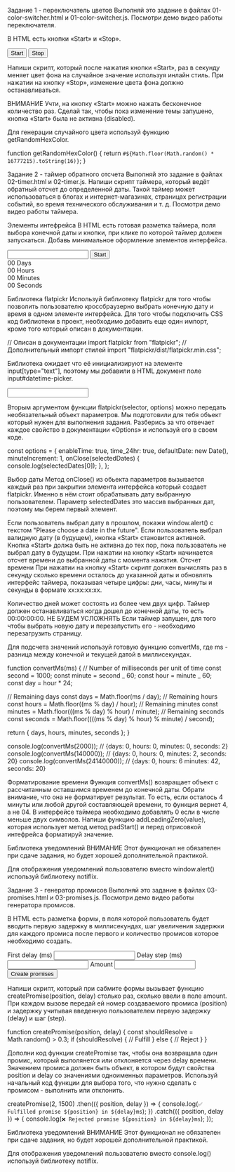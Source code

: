Задание 1 - переключатель цветов Выполняй это задание в файлах
01-color-switcher.html и 01-color-switcher.js. Посмотри демо видео работы
переключателя.

В HTML есть кнопки «Start» и «Stop».

<button type="button" data-start>Start</button>
<button type="button" data-stop>Stop</button>

Напиши скрипт, который после нажатия кнопки «Start», раз в секунду меняет цвет
фона <body> на случайное значение используя инлайн стиль. При нажатии на кнопку
«Stop», изменение цвета фона должно останавливаться.

ВНИМАНИЕ Учти, на кнопку «Start» можно нажать бесконечное количество раз. Сделай
так, чтобы пока изменение темы запушено, кнопка «Start» была не активна
(disabled).

Для генерации случайного цвета используй функцию getRandomHexColor.

function getRandomHexColor() { return
`#${Math.floor(Math.random() * 16777215).toString(16)}`; }

Задание 2 - таймер обратного отсчета Выполняй это задание в файлах 02-timer.html
и 02-timer.js. Напиши скрипт таймера, который ведёт обратный отсчет до
определенной даты. Такой таймер может использоваться в блогах и
интернет-магазинах, страницах регистрации событий, во время технического
обслуживания и т. д. Посмотри демо видео работы таймера.

Элементы интефрейса В HTML есть готовая разметка таймера, поля выбора конечной
даты и кнопки, при клике по которой таймер должен запускаться. Добавь
минимальное оформление элементов интерфейса.

<input type="text" id="datetime-picker" />
<button type="button" data-start>Start</button>

<div class="timer">
  <div class="field">
    <span class="value" data-days>00</span>
    <span class="label">Days</span>
  </div>
  <div class="field">
    <span class="value" data-hours>00</span>
    <span class="label">Hours</span>
  </div>
  <div class="field">
    <span class="value" data-minutes>00</span>
    <span class="label">Minutes</span>
  </div>
  <div class="field">
    <span class="value" data-seconds>00</span>
    <span class="label">Seconds</span>
  </div>
</div>

Библиотека flatpickr Используй библиотеку flatpickr для того чтобы позволить
пользователю кроссбраузерно выбрать конечную дату и время в одном элементе
интерфейса. Для того чтобы подключить CSS код библиотеки в проект, необходимо
добавить еще один импорт, кроме того который описан в документации.

// Описан в документации import flatpickr from "flatpickr"; // Дополнительный
импорт стилей import "flatpickr/dist/flatpickr.min.css";

Библиотека ожидает что её инициализируют на элементе input[type="text"], поэтому
мы добавили в HTML документ поле input#datetime-picker.

<input type="text" id="datetime-picker" />

Вторым аргументом функции flatpickr(selector, options) можно передать
необязательный объект параметров. Мы подготовили для тебя объект который нужен
для выполнения задания. Разберись за что отвечает каждое свойство в документации
«Options» и используй его в своем коде.

const options = { enableTime: true, time_24hr: true, defaultDate: new Date(),
minuteIncrement: 1, onClose(selectedDates) { console.log(selectedDates[0]); },
};

Выбор даты Метод onClose() из обьекта параметров вызывается каждый раз при
закрытии элемента интерфейса который создает flatpickr. Именно в нём стоит
обрабатывать дату выбранную пользователем. Параметр selectedDates это массив
выбранных дат, поэтому мы берем первый элемент.

Если пользователь выбрал дату в прошлом, покажи window.alert() с текстом "Please
choose a date in the future". Если пользователь выбрал валидную дату (в
будущем), кнопка «Start» становится активной. Кнопка «Start» должа быть не
активна до тех пор, пока пользователь не выбрал дату в будущем. При нажатии на
кнопку «Start» начинается отсчет времени до выбранной даты с момента нажатия.
Отсчет времени При нажатии на кнопку «Start» скрипт должен вычислять раз в
секунду сколько времени осталось до указанной даты и обновлять интерфейс
таймера, показывая четыре цифры: дни, часы, минуты и секунды в формате
xx:xx:xx:xx.

Количество дней может состоять из более чем двух цифр. Таймер должен
останавливаться когда дошел до конечной даты, то есть 00:00:00:00. НЕ БУДЕМ
УСЛОЖНЯТЬ Если таймер запущен, для того чтобы выбрать новую дату и перезапустить
его - необходимо перезагрузить страницу.

Для подсчета значений используй готовую функцию convertMs, где ms - разница
между конечной и текущей датой в миллисекундах.

function convertMs(ms) { // Number of milliseconds per unit of time const second
= 1000; const minute = second _ 60; const hour = minute _ 60; const day =
hour \* 24;

// Remaining days const days = Math.floor(ms / day); // Remaining hours const
hours = Math.floor((ms % day) / hour); // Remaining minutes const minutes =
Math.floor(((ms % day) % hour) / minute); // Remaining seconds const seconds =
Math.floor((((ms % day) % hour) % minute) / second);

return { days, hours, minutes, seconds }; }

console.log(convertMs(2000)); // {days: 0, hours: 0, minutes: 0, seconds: 2}
console.log(convertMs(140000)); // {days: 0, hours: 0, minutes: 2, seconds: 20}
console.log(convertMs(24140000)); // {days: 0, hours: 6 minutes: 42, seconds:
20}

Форматирование времени Функция convertMs() возвращает объект с рассчитанным
оставшимся временем до конечной даты. Обрати внимание, что она не форматирует
результат. То есть, если осталось 4 минуты или любой другой составляющей
времени, то функция вернет 4, а не 04. В интерфейсе таймера необходимо добавлять
0 если в числе меньше двух символов. Напиши функцию addLeadingZero(value),
которая использует метод метод padStart() и перед отрисовкой интефрейса
форматируй значение.

Библиотека уведомлений ВНИМАНИЕ Этот функционал не обязателен при сдаче задания,
но будет хорошей дополнительной практикой.

Для отображения уведомлений пользователю вместо window.alert() используй
библиотеку notiflix.

Задание 3 - генератор промисов Выполняй это задание в файлах 03-promises.html и
03-promises.js. Посмотри демо видео работы генератора промисов.

В HTML есть разметка формы, в поля которой пользователь будет вводить первую
задержку в миллисекундах, шаг увеличения задержки для каждого промиса после
первого и количество промисов которое необходимо создать.

<form class="form">
  <label>
    First delay (ms)
    <input type="number" name="delay" required />
  </label>
  <label>
    Delay step (ms)
    <input type="number" name="step" required />
  </label>
  <label>
    Amount
    <input type="number" name="amount" required />
  </label>
  <button type="submit">Create promises</button>
</form>

Напиши скрипт, который при сабмите формы вызывает функцию
createPromise(position, delay) столько раз, сколько ввели в поле amount. При
каждом вызове передай ей номер создаваемого промиса (position) и задержку
учитывая введенную пользователем первую задержку (delay) и шаг (step).

function createPromise(position, delay) { const shouldResolve = Math.random() >
0.3; if (shouldResolve) { // Fulfill } else { // Reject } }

Дополни код функции createPromise так, чтобы она возвращала один промис, который
выполянется или отклоняется через delay времени. Значением промиса должен быть
объект, в котором будут свойства position и delay со значениями одноименных
параметров. Используй начальный код функции для выбора того, что нужно сделать с
промисом - выполнить или отклонить.

createPromise(2, 1500) .then(({ position, delay }) => {
console.log(`✅ Fulfilled promise ${position} in ${delay}ms`); }) .catch(({
position, delay }) => {
console.log(`❌ Rejected promise ${position} in ${delay}ms`); });

Библиотека уведомлений ВНИМАНИЕ Этот функционал не обязателен при сдаче задания,
но будет хорошей дополнительной практикой.

Для отображения уведомлений пользователю вместо console.log() используй
библиотеку notiflix.
